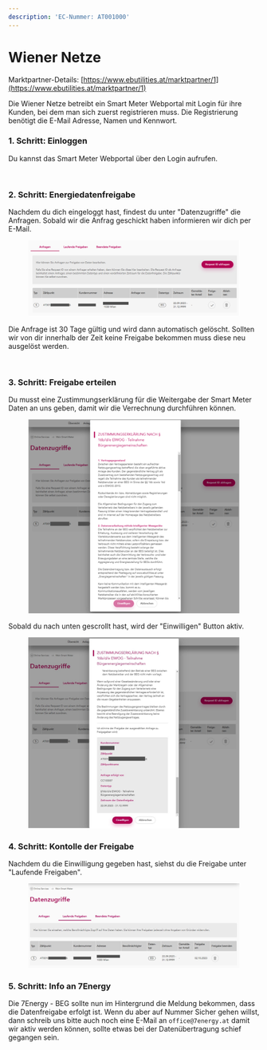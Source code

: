 ```yaml
---
description: 'EC-Nummer: AT001000'
---
```


# Wiener Netze

Marktpartner-Details: [https://www.ebutilities.at/marktpartner/1](https://www.ebutilities.at/marktpartner/1)

Die Wiener Netze betreibt ein Smart Meter Webportal mit Login für ihre Kunden, bei dem man sich zuerst registrieren muss. Die Registrierung benötigt die E-Mail Adresse, Namen und Kennwort.

### 1. Schritt: Einloggen

Du kannst das Smart Meter Webportal über den Login aufrufen.

<figure><img src="../../.gitbook/assets/image (25).png" alt=""><figcaption></figcaption></figure>

### 2. Schritt: Energiedatenfreigabe

Nachdem du dich eingeloggt hast, findest du unter "Datenzugriffe" die Anfragen. Sobald wir die Anfrag geschickt haben informieren wir dich per E-Mail.

<figure><img src="../../.gitbook/assets/image (3).png" alt=""><figcaption></figcaption></figure>

Die Anfrage ist 30 Tage gültig und wird dann automatisch gelöscht. Sollten wir von dir innerhalb der Zeit keine Freigabe bekommen muss diese neu ausgelöst werden.

<figure><img src="../../.gitbook/assets/image (26).png" alt="" width="375"><figcaption></figcaption></figure>

### 3. Schritt: Freigabe erteilen

Du musst eine Zustimmungserklärung für die Weitergabe der Smart Meter Daten an uns geben, damit wir die Verrechnung durchführen können.

<figure><img src="../../.gitbook/assets/image (1) (1).png" alt=""><figcaption></figcaption></figure>

Sobald du nach unten gescrollt hast, wird der "Einwilligen" Button aktiv.

<figure><img src="../../.gitbook/assets/image (2) (1).png" alt=""><figcaption></figcaption></figure>

### 4. Schritt: Kontolle der Freigabe

Nachdem du die Einwilligung gegeben hast, siehst du die Freigabe unter "Laufende Freigaben".

<figure><img src="../../.gitbook/assets/image (3) (1).png" alt=""><figcaption></figcaption></figure>

### 5. Schritt: Info an 7Energy

Die 7Energy - BEG sollte nun im Hintergrund die Meldung bekommen, dass die Datenfreigabe erfolgt ist. Wenn du aber auf Nummer Sicher gehen willst, dann schreib uns bitte auch noch eine E-Mail an `office@7energy.at` damit wir aktiv werden können, sollte etwas bei der Datenübertragung schief gegangen sein.

